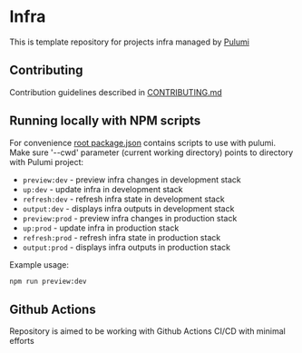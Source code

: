 # Infra

This is template repository for projects infra managed by [Pulumi](https://www.pulumi.com/)

## Contributing

Contribution guidelines described in [CONTRIBUTING.md](./docs/CONTRIBUTING.md)

## Running locally with NPM scripts

For convenience [root package.json](./package.json) contains scripts to use with pulumi. Make sure '--cwd' parameter (current working directory) points to directory with Pulumi project:

- `preview:dev` - preview infra changes in development stack
- `up:dev` - update infra in development stack
- `refresh:dev` - refresh infra state in development stack
- `output:dev` - displays infra outputs in development stack
- `preview:prod` - preview infra changes in production stack
- `up:prod` - update infra in production stack
- `refresh:prod` - refresh infra state in production stack
- `output:prod` - displays infra outputs in production stack

Example usage:

```sh
npm run preview:dev
```

## Github Actions

Repository is aimed to be working with Github Actions CI/CD with minimal efforts
